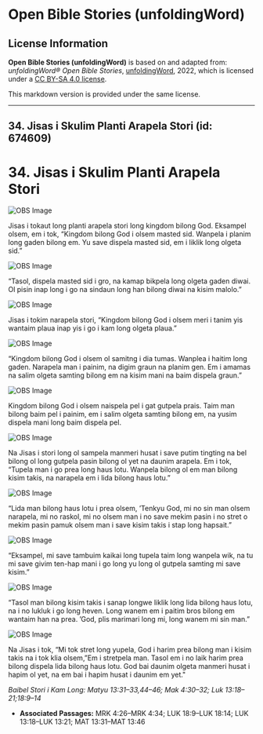 # Open Bible Stories (unfoldingWord)

## License Information

**Open Bible Stories (unfoldingWord)** is based on and adapted from: _unfoldingWord® Open Bible Stories_, [unfoldingWord](https://unfoldingword.org/utw), 2022, which is licensed under a [CC BY-SA 4.0 license](https://creativecommons.org/licenses/by-sa/4.0/legalcode.en).

This markdown version is provided under the same license.



--------------------------------

## 34. Jisas i Skulim Planti Arapela Stori (id: 674609)

34\. Jisas i Skulim Planti Arapela Stori
========================================

![OBS Image](https://cdn.door43.org/obs/jpg/360px/obs-en-34-01.jpg)

Jisas i tokaut long planti arapela stori long kingdom bilong God. Eksampel olsem, em i tok, “Kingdom bilong God i olsem masted sid. Wanpela i planim long gaden bilong em. Yu save dispela masted sid, em i liklik long olgeta sid.”

![OBS Image](https://cdn.door43.org/obs/jpg/360px/obs-en-34-02.jpg)

“Tasol, dispela masted sid i gro, na kamap bikpela long olgeta gaden diwai. Ol pisin inap long i go na sindaun long han bilong diwai na kisim malolo.”

![OBS Image](https://cdn.door43.org/obs/jpg/360px/obs-en-34-03.jpg)

Jisas i tokim narapela stori, “Kingdom bilong God i olsem meri i tanim yis wantaim plaua inap yis i go i kam long olgeta plaua.”

![OBS Image](https://cdn.door43.org/obs/jpg/360px/obs-en-34-04.jpg)

“Kingdom bilong God i olsem ol samitng i dia tumas. Wanplea i haitim long gaden. Narapela man i painim, na digim graun na planim gen. Em i amamas na salim olgeta samting bilong em na kisim mani na baim dispela graun.”

![OBS Image](https://cdn.door43.org/obs/jpg/360px/obs-en-34-05.jpg)

Kingdom bilong God i olsem naispela pel i gat gutpela prais. Taim man bilong baim pel i painim, em i salim olgeta samting bilong em, na yusim dispela mani long baim dispela pel.

![OBS Image](https://cdn.door43.org/obs/jpg/360px/obs-en-34-06.jpg)

Na Jisas i stori long ol sampela manmeri husat i save putim tingting na bel bilong ol long gutpela pasin bilong ol yet na daunim arapela. Em i tok, “Tupela man i go prea long haus lotu. Wanpela bilong ol em man bilong kisim takis, na narapela em i lida bilong haus lotu.”

![OBS Image](https://cdn.door43.org/obs/jpg/360px/obs-en-34-07.jpg)

“Lida man bilong haus lotu i prea olsem, ’Tenkyu God, mi no sin man olsem narapela, mi no raskol, mi no olsem man i no save mekim pasin i no stret o mekim pasin pamuk olsem man i save kisim takis i stap long hapsait.”

![OBS Image](https://cdn.door43.org/obs/jpg/360px/obs-en-34-08.jpg)

“Eksampel, mi save tambuim kaikai long tupela taim long wanpela wik, na tu mi save givim ten\-hap mani i go long yu long ol gutpela samting mi save kisim.”

![OBS Image](https://cdn.door43.org/obs/jpg/360px/obs-en-34-09.jpg)

“Tasol man bilong kisim takis i sanap longwe liklik long lida bilong haus lotu, na i no lukluk i go long heven. Long wanem em i paitim bros bilong em wantaim han na prea. ’God, plis marimari long mi, long wanem mi sin man.”

![OBS Image](https://cdn.door43.org/obs/jpg/360px/obs-en-34-10.jpg)

Na Jisas i tok, “Mi tok stret long yupela, God i harim prea bilong man i kisim takis na i tok klia olsem,”Em i stretpela man. Tasol em i no laik harim prea bilong dispela lida bilong haus lotu. God bai daunim olgeta manmeri husat i hapim ol yet, na em bai i hapim husat i daunim em yet."

*Baibel Stori i Kam Long: Matyu 13:31–33,44–46; Mak 4:30–32; Luk 13:18–21;18:9–14*

* **Associated Passages:** MRK 4:26–MRK 4:34; LUK 18:9–LUK 18:14; LUK 13:18–LUK 13:21; MAT 13:31–MAT 13:46

